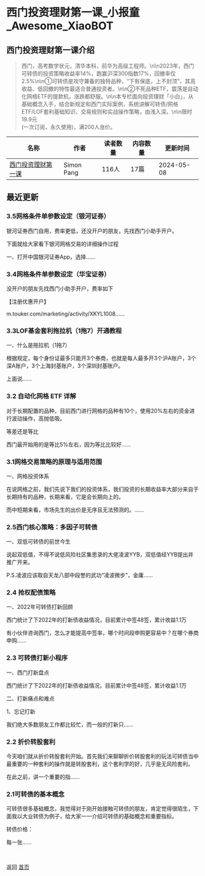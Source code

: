 # 西门投资理财第一课_小报童_Awesome_XiaoBOT

## 西门投资理财第一课介绍
> 西门，高考数学状元，清华本科，前华为高级工程师。\n\n2023年，西门可转债的投资策略收益率14%，跑赢沪深300指数17%，回撤率仅2.5%\n\n①可转债是攻守兼备的独特品种，“下有保底，上不封顶”，其高收益、低回撤的特性最适合普通投资者。\n\n②不死品种ETF，震荡是自动化网格ETF的提款机，涨跌都舒服。\n\n本专栏面向投资理财「小白」，从基础概念入手，结合新规定和西门实际案例，系统讲解可转债/网格ETF/LOF套利基础知识、交易规则和实战操作策略，由浅入深。\n\n限时19.9元  
(一次订阅，永久使用)，满200人涨价。  
  


|名称|作者|读者数量|内容数量|更新时间|
|---|---|---|---|---|
|[西门投资理财第一课](https://xiaobot.net/p/ximenzhuanzhai?refer=0b133df9-27dc-423b-8101-639049001c13)|Simon Pang|116人|17篇|2024-05-08|

## 最近更新
### 3.5网格条件单参数设定（银河证券）

银河证券西门自用，费率更低，还没开户的朋友，先找西门小助手开户。

下面就给大家看下银河网格交易的详细操作过程

一、打开中国银河证券App，选择......

### 3.4网格条件单参数设定（华宝证券）

没开户的朋友先找西门小助手开户，费率如下

【注册优惠开户】

m.touker.com/marketing/activity/XKYL1008......

### 3.3LOF基金套利拖拉机（1拖7）开通教程

一、什么是拖拉机（1拖7）

根据规定，每个身份证最多只能开3个券商，也就是每人最多开3个沪A账户，3个深A账户，3个上海封基账户，3个深圳封基账户。

上面说......

### 3.2 自动化网格 ETF 详解

对于长期配置的品种，目前西门进行网格的品种有10个，使用20%左右的资金进行波动操作，高抛低吸。

等差还是等比

西门最开始用的是等比5%左右，因为等比比较好......

### 3.1网格交易策略的原理与适用范围

一、网格投资体系

在说网格之前，我们先说下我们的投资体系，我们投资的长期收益率大部分来自于长期持有的品种，长期来看，它是会长期向上的。

而中短期来看，市场先生的出价是无序且无法预测的。......

### 2.5西门核心策略：多因子可转债

一、双低可转债的前世今生

说起双低值，不得不说低风险社区集思录的大佬凌波YYB，双低值经YYB提出并推广开来。

P.S.凌波应该取自天龙八部中段誉的武功“凌波微步”，金庸......

### 2.4 抢权配债策略

一、2022年可转债打新回顾

西门统计了下2022年的打新债收益情况，目前累计中签48签，累计收益1.1万

有小伙伴咨询西门，怎么才能提高中签率，哪个时间段申购更容易中？在哪个券商申购......

### 2.3 可转债打新小程序

一、西门打新盘点

西门统计了下2022年的打新债收益情况，目前累计中签48签，累计收益1.1万

二、打新痛点和难点

1、忘记打新

我们绝大多数朋友工作都比较忙，而一般的打新只......

### 2.2 折价转股套利

今天咱们就从折价转股套利开始。首先我们来聊聊折价转股套利的玩法可转债当中最重要的一种套利的操作就是转股套利，这个套利学的好，几乎是无风险套利。

在此之前，讲一个重要的指......

### 2.1可转债的基本概念

可转债很多基础概念，我觉得对于刚开始接触可转债的朋友，肯定觉得很陌生，下面我以大业转债为例子，给大家一一介绍可转债的基础概念和重要指标。

转债价格：

每一张......


<a href="https://github.com/Reno9527/awesome-xiaobot" style="color: white; text-decoration: none;">awesome-xiaobot</a>

返回 [首页](../README.md)
